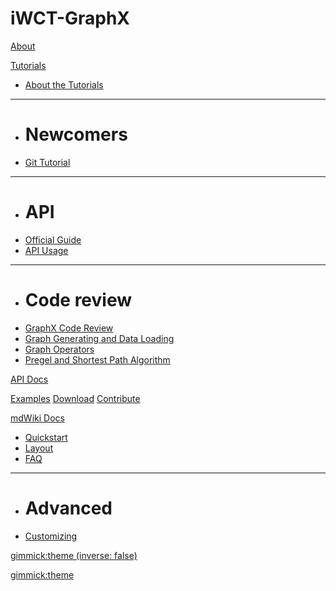 # iWCT-GraphX

[About](index.md)

[Tutorials]()

  * [About the Tutorials](tutorials.md)
  - - - -
  * # Newcomers
  * [Git Tutorial](tutorials/git.md)
  - - - -
  * # API
  * [Official Guide](https://spark.apache.org/docs/0.9.0/graphx-programming-guide.html)
  * [API Usage](tutorials/api.md)
  - - - -
  * # Code review
  * [GraphX Code Review](tutorials/codereview/index.md)
  * [Graph Generating and Data Loading](tutorials/codereview/createAndLoad.md)
  * [Graph Operators](tutorials/codereview/graphOperators.md)
  * [Pregel and Shortest Path Algorithm](tutorials/codereview/pregelAndSPA.md)

[API Docs](docs.md)

[Examples](examples.md)
[Download](download.md)
[Contribute](contribute.md)

[mdWiki Docs]()

  * [Quickstart](quickstart.md)
  * [Layout](layout.md)
  * [FAQ](faq.md)
  - - - -
  * # Advanced
  * [Customizing](customizing.md)



[gimmick:theme (inverse: false)](spacelab)

<!-- [gimmick:ThemeChooser](Change theme) -->
[gimmick:theme](cerulean)

<!-- counter pixel for counting visitors -->
<!-- <img src="http://stats.markdown.io/mdwiki_info.gif" style="display:none;"/> -->

<script type="text/javascript">

  var _gaq = _gaq || [];
  _gaq.push(['_setAccount', 'UA-44627253-1']);
  _gaq.push(['_trackPageview']);

  (function() {
    var ga = document.createElement('script'); ga.type = 'text/javascript'; ga.async = true;
    ga.src = ('https:' == document.location.protocol ? 'https://ssl' : 'http://www') + '.google-analytics.com/ga.js';
    var s = document.getElementsByTagName('script')[0]; s.parentNode.insertBefore(ga, s);
  })();

</script>
